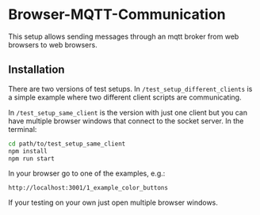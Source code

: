 # Browser-MQTT-Communication

This setup allows sending messages through an mqtt broker from web browsers to web browsers.

## Installation

There are two versions of test setups. In `/test_setup_different_clients` is a simple example where two different client scripts are communicating.

In `/test_setup_same_client` is the version with just one client but you can have multiple browser windows that connect to the socket server. In the terminal:

```bash
cd path/to/test_setup_same_client
npm install
npm run start
```

In your browser go to one of the examples, e.g.:

```
http://localhost:3001/1_example_color_buttons
```

If your testing on your own just open multiple browser windows.
